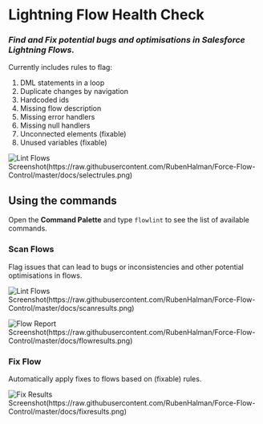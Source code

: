 # Lightning Flow Health Check
### _Find and Fix potential bugs and optimisations in Salesforce Lightning Flows._

Currently includes rules to flag: 
1. DML statements in a loop
1. Duplicate changes by navigation
1. Hardcoded ids
1. Missing flow description
1. Missing error handlers
1. Missing null handlers
1. Unconnected elements (fixable)
1. Unused variables (fixable)

![Lint Flows Screenshot(https://raw.githubusercontent.com/RubenHalman/Force-Flow-Control/master/docs/selectrules.png)](https://raw.githubusercontent.com/RubenHalman/Force-Flow-Control/master/docs/selectrules.png)


## Using the commands

Open the **Command Palette** and type `flowlint` to see the list of available commands.

### Scan Flows

Flag issues that can lead to bugs or inconsistencies and other potential optimisations in flows.

![Lint Flows Screenshot(https://raw.githubusercontent.com/RubenHalman/Force-Flow-Control/master/docs/scanresults.png)](https://raw.githubusercontent.com/RubenHalman/Force-Flow-Control/master/docs/scanresults.png)

![Flow Report Screenshot(https://raw.githubusercontent.com/RubenHalman/Force-Flow-Control/master/docs/flowresults.png)](https://raw.githubusercontent.com/RubenHalman/Force-Flow-Control/master/docs/flowresults.png)

### Fix Flow

Automatically apply fixes to flows based on (fixable) rules. 

![Fix Results Screenshot(https://raw.githubusercontent.com/RubenHalman/Force-Flow-Control/master/docs/fixresults.png)](https://raw.githubusercontent.com/RubenHalman/Force-Flow-Control/master/docs/fixresults.png)
